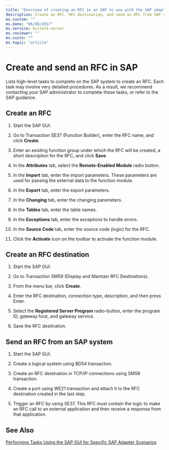 ```yaml
---
title: "Overview of creating an RFC in an SAP to use with the SAP adapter in BizTalk"
description: Create an RFC, RFC destination, and send an RFC from SAP system - BizTalk Adapter Pack (BAP)
ms.custom: ""
ms.date: "06/08/2017"
ms.service: biztalk-server
ms.reviewer: ""
ms.suite: ""
ms.topic: "article"
---
```

# Create and send an RFC in SAP
Lists high-level tasks to complete on the SAP system to create an RFC. Each task may involve very detailed procedures. As a result, we recommend contacting your SAP administrator to complete these tasks, or refer to the SAP guidance.  
  
## Create an RFC  
  
1.  Start the SAP GUI.  
  
2.  Go to Transaction SE37 (Function Builder), enter the RFC name, and click **Create**.  
  
3.  Enter an existing function group under which the RFC will be created, a short description for the RFC, and click **Save**.  
  
4.  In the **Attributes** tab, select the **Remote-Enabled Module** radio button.  
  
5.  In the **Import** tab, enter the import parameters. These parameters are used for passing the external data to the function module.  
  
6.  In the **Export** tab, enter the export parameters.  
  
7.  In the **Changing** tab, enter the changing parameters.  
  
8.  In the **Tables** tab, enter the table names.  
  
9. In the **Exceptions** tab, enter the exceptions to handle errors.  
  
10. In the **Source Code** tab, enter the source code (logic) for the RFC.  
  
11. Click the **Activate** icon on the toolbar to activate the function module.  

## Create an RFC destination  
  
1.  Start the SAP GUI.  
  
2.  Go to Transaction SM59 (Display and Maintain RFC Destinations).  
  
3.  From the menu bar, click **Create**.  
  
4.  Enter the RFC destination, connection type, description, and then press Enter.  
  
5.  Select the **Registered Server Program** radio-button, enter the program ID, gateway host, and gateway service.  
  
6.  Save the RFC destination.  

## Send an RFC from an SAP system  
  
1.  Start the SAP GUI.  
  
2.  Create a logical system using BD54 transaction.  
  
3.  Create an RFC destination in TCP/IP connections using SM59 transaction.  
  
4.  Create a port using WE21 transaction and attach it to the RFC destination created in the last step.  
  
5.  Trigger an RFC by using SE37. This RFC must contain the logic to make an RFC call to an external application and then receive a response from that application.  
  
## See Also  
 [Performing Tasks Using the SAP GUI for Specific SAP Adapter Scenarios](performing-tasks-using-the-sap-gui-for-specific-sap-adapter-scenarios.md)